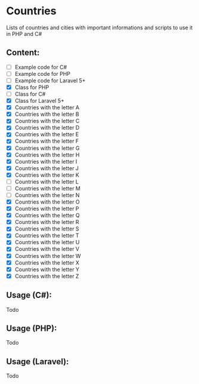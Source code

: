 # Countries
Lists of countries and cities with important informations and scripts to use it in PHP and C#

## Content:
- [ ] Example code for C#
- [ ] Example code for PHP
- [ ] Example code for Laravel 5+
- [x] Class for PHP
- [ ] Class for C#
- [x] Class for Laravel 5+
- [x] Countries with the letter A
- [x] Countries with the letter B
- [x] Countries with the letter C
- [x] Countries with the letter D
- [x] Countries with the letter E
- [x] Countries with the letter F
- [x] Countries with the letter G
- [x] Countries with the letter H
- [x] Countries with the letter I
- [x] Countries with the letter J
- [x] Countries with the letter K
- [ ] Countries with the letter L
- [ ] Countries with the letter M
- [ ] Countries with the letter N
- [x] Countries with the letter O
- [x] Countries with the letter P
- [x] Countries with the letter Q
- [x] Countries with the letter R
- [x] Countries with the letter S
- [x] Countries with the letter T
- [x] Countries with the letter U
- [x] Countries with the letter V
- [x] Countries with the letter W
- [x] Countries with the letter X
- [x] Countries with the letter Y
- [x] Countries with the letter Z

## Usage (C#):
Todo

## Usage (PHP):
Todo

## Usage (Laravel):
Todo
